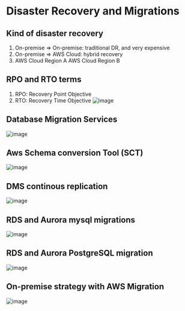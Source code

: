 # Disaster Recovery and Migrations

## Kind of disaster recovery
1. On-premise => On-premise: traditional DR, and very expensive 
2. On-premise => AWS Cloud: hybrid recovery 
3. AWS Cloud Region A AWS Cloud Region B

## RPO and RTO terms
1. RPO: Recovery Point Objective 
2. RTO: Recovery Time Objective
![image](https://github.com/bhargavsp/aws_solution-architect/assets/45779321/00cfff9d-6bcc-4377-af35-8b8d7ce18e4b)

## Database Migration Services
![image](https://github.com/bhargavsp/aws_solution-architect/assets/45779321/77f9d1b3-74da-4aae-9625-7c7ba8bcaf26)

## Aws Schema conversion Tool (SCT)
![image](https://github.com/bhargavsp/aws_solution-architect/assets/45779321/fc04e394-e563-4f9a-b4a6-f52b1fb666fd)

## DMS continous replication
![image](https://github.com/bhargavsp/aws_solution-architect/assets/45779321/aea594fa-d8bf-49e5-8901-5cddd7399625)

## RDS and Aurora mysql migrations
![image](https://github.com/bhargavsp/aws_solution-architect/assets/45779321/067742ad-c3d6-4221-b97e-76253356714c)

## RDS and Aurora PostgreSQL migration
![image](https://github.com/bhargavsp/aws_solution-architect/assets/45779321/fba88587-b913-4494-ac86-a3a4b872c5a3)

## On-premise strategy with AWS Migration
![image](https://github.com/bhargavsp/aws_solution-architect/assets/45779321/279c86de-c19d-4c7b-885f-f5bc22285981)
